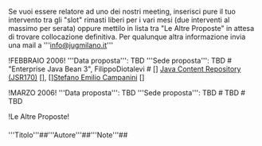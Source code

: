 Se vuoi essere relatore ad uno dei nostri meeting, inserisci pure il tuo intervento tra gli "slot" rimasti liberi per i vari mesi (due interventi al massimo per serata) oppure mettilo in lista tra "Le Altre Proposte" in attesa di trovare collocazione definitiva. Per qualunque altra informazione invia una mail a '''info@jugmilano.it'''

!FEBBRAIO 2006!
'''Data proposta''': TBD
'''Sede proposta''': TBD
	# "Enterprise Java Bean 3", FilippoDiotalevi
	# [<html>] <a href="http://www.jcp.org/aboutJava/communityprocess/review/jsr170/" >Java Content Repository (JSR170)</a> [</html>], [<html>]<a href="mailto:stefano.campanini@tinvention.net" >Stefano Emilio Campanini</a> [</html>]

!MARZO 2006!
'''Data proposta''': TBD
'''Sede proposta''': TBD
	# TBD
	# TBD

!Le Altre Proposte!
####
'''Titolo'''##'''Autore'''##'''Note'''##
 #### ##
####	
